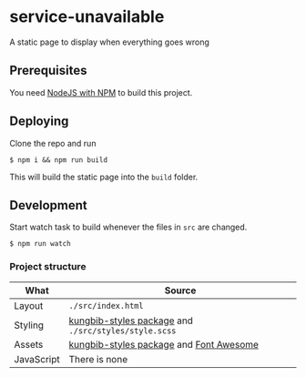 # service-unavailable
A static page to display when everything goes wrong

## Prerequisites

You need [NodeJS with NPM](https://nodejs.org/) to build this project.

## Deploying

Clone the repo and run

    $ npm i && npm run build

This will build the static page into the ``build`` folder.

## Development

Start watch task to build whenever the files in ``src`` are changed.

    $ npm run watch

### Project structure

| What        | Source           |
| ------------- |-------------|
| Layout      | ``./src/index.html`` |
| Styling      | [kungbib-styles package](https://www.npmjs.com/package/kungbib-styles) and ``./src/styles/style.scss``      |
| Assets      | [kungbib-styles package](https://www.npmjs.com/package/kungbib-styles) and [Font Awesome](https://fontawesome.com/) |
| JavaScript      | There is none      |